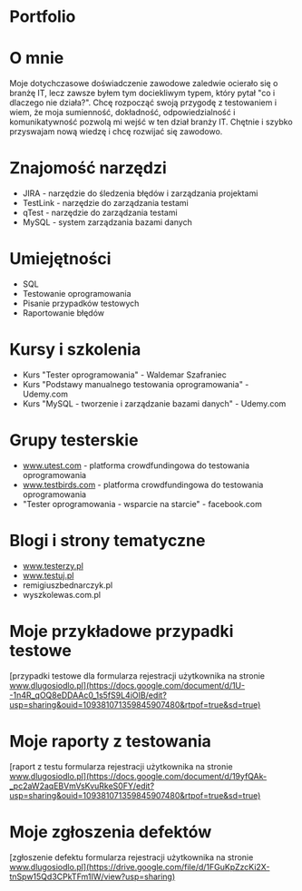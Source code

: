 # Portfolio

# O mnie

Moje dotychczasowe doświadczenie zawodowe zaledwie ocierało się o branżę IT, lecz zawsze byłem tym dociekliwym typem, który pytał "co i dlaczego nie działa?". Chcę rozpocząć swoją przygodę z testowaniem i wiem, że moja sumienność, dokładność, odpowiedzialność i komunikatywność pozwolą mi wejść w ten dział branży IT. Chętnie i szybko przyswajam nową wiedzę i chcę rozwijać się zawodowo.

# Znajomość narzędzi
* JIRA - narzędzie do śledzenia błędów i zarządzania projektami
* TestLink - narzędzie do zarządzania testami
* qTest - narzędzie do zarządzania testami
* MySQL - system zarządzania bazami danych

# Umiejętności
* SQL
* Testowanie oprogramowania
* Pisanie przypadków testowych
* Raportowanie błędów

# Kursy i szkolenia
* Kurs "Tester oprogramowania" - Waldemar Szafraniec
* Kurs "Podstawy manualnego testowania oprogramowania" - Udemy.com
* Kurs "MySQL - tworzenie i zarządzanie bazami danych" - Udemy.com

# Grupy testerskie
* www.utest.com - platforma crowdfundingowa do testowania oprogramowania
* www.testbirds.com - platforma crowdfundingowa do testowania oprogramowania
* "Tester oprogramowania - wsparcie na starcie" - facebook.com

# Blogi i strony tematyczne
* www.testerzy.pl
* www.testuj.pl
* remigiuszbednarczyk.pl
* wyszkolewas.com.pl

# Moje przykładowe przypadki testowe
[przypadki testowe dla formularza rejestracji użytkownika na stronie www.dlugosiodlo.pl](https://docs.google.com/document/d/1U--1n4R_qOQ8eDDAAc0_1s5fS9L4iOIB/edit?usp=sharing&ouid=109381071359845907480&rtpof=true&sd=true)

# Moje raporty z testowania
[raport z testu formularza rejestracji użytkownika na stronie www.dlugosiodlo.pl](https://docs.google.com/document/d/19yfQAk-_pc2aW2aqEBVmVsKvuRkeS0FY/edit?usp=sharing&ouid=109381071359845907480&rtpof=true&sd=true)

# Moje zgłoszenia defektów
[zgłoszenie defektu formularza rejestracji użytkownika na stronie www.dlugosiodlo.pl](https://drive.google.com/file/d/1FGuKpZzcKi2X-tnSpw15Qd3CPkTFm1IW/view?usp=sharing)
